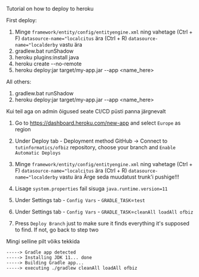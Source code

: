 Tutorial on how to deploy to heroku

First deploy:
1) Minge `framework/entity/config/entityengine.xml` ning vahetage (Ctrl + F) `datasource-name="localcitus` ära (Ctrl + R) `datasource-name="localderby` vastu ära
2) gradlew.bat runShadow
3) heroku plugins:install java
4) heroku create --no-remote
5) heroku deploy:jar target/my-app.jar --app <name_here>

All others:

1) gradlew.bat runShadow
2) heroku deploy:jar target/my-app.jar --app <name_here>

Kui teil aga on admin õigused seate CI/CD püsti panna järgnevalt

1) Go to https://dashboard.heroku.com/new-app and select `Europe` as region
2) Under Deploy tab - Deployment method GitHub -> Connect to `tutinformatics/ofbiz` repository, choose your branch and `Enable Automatic Deploys`
3) Minge `framework/entity/config/entityengine.xml` ning vahetage (Ctrl + F) `datasource-name="localcitus` ära (Ctrl + R) `datasource-name="localderby` vastu ära
Ärge seda muudatust trunk'i pushige!!!

4) Lisage `system.properties` fail sisuga `java.runtime.version=11`

5) Under Settings tab - `Config Vars` - `GRADLE_TASK`=`test`
6) Under Settings tab - `Config Vars` - `GRADLE_TASK`=`cleanAll loadAll ofbiz`

7) Press `Deploy Branch` just to make sure it finds everything it's supposed to find. If not, go back to step two

Mingi selline pilt võiks tekkida
```
-----> Gradle app detected
-----> Installing JDK 11... done
-----> Building Gradle app...
-----> executing ./gradlew cleanAll loadAll ofbiz
```

